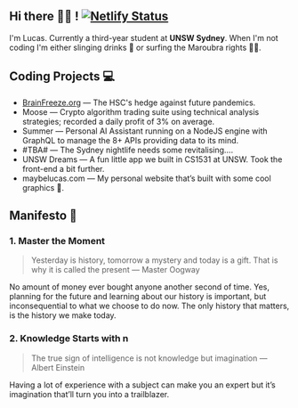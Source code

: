 ## **Hi there** 👋🏼 **!** [![Netlify Status](https://api.netlify.com/api/v1/badges/2807a2fc-8ad6-499b-9551-6a219b67c63d/deploy-status)](https://app.netlify.com/sites/trusting-pare-d99ec7/deploys)

I'm Lucas. Currently a third-year student at **UNSW Sydney**. When I'm not coding I'm either slinging drinks 🍹 or surfing the Maroubra rights 🏄🏻. 

## Coding Projects 💻

- [BrainFreeze.org](http://brainfreeze.org) — The HSC's hedge against future pandemics.
- Moose — Crypto algorithm trading suite using technical analysis strategies; recorded a daily profit of 3% on average.
- Summer — Personal AI Assistant running on a NodeJS engine with GraphQL to manage the 8+ APIs providing data to its mind.
- #TBA# — The Sydney nightlife needs some revitalising....
- UNSW Dreams — A fun little app we built in CS1531 at UNSW. Took the front-end a bit further.
- maybelucas.com — My personal website that’s built with some cool graphics 👀.

## Manifesto 📜

### 1. Master the Moment

> Yesterday is history, tomorrow a mystery and today is a gift. That is why it is called the present — Master Oogway
> 

No amount of money ever bought anyone another second of time. Yes, planning for the future and learning about our history is important, but inconsequential to what we choose to do now. The only history that matters, is the history we make today.

### 2. Knowledge Starts with n

> The true sign of intelligence is not knowledge but imagination — Albert Einstein
> 

Having a lot of experience with a subject can make you an expert but it’s imagination that’ll turn you into a trailblazer.
